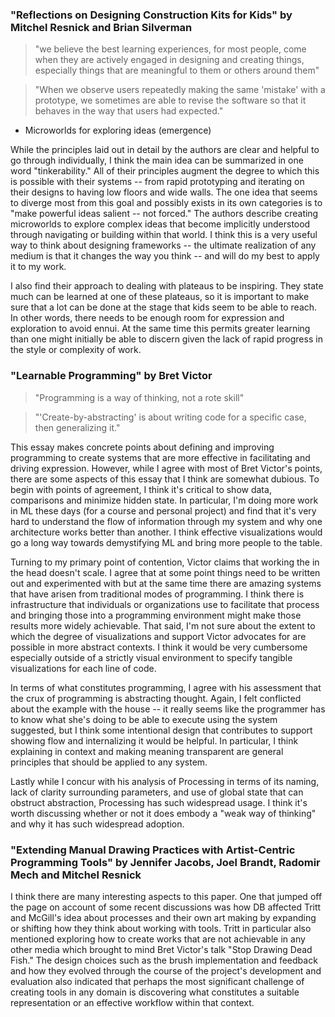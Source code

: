 ### "Reflections on Designing Construction Kits for Kids" by Mitchel Resnick and Brian Silverman

> "we believe the best learning experiences, for most people, come when they are actively engaged in designing and creating things, especially things that are meaningful to them or others around them"

> "When we observe users repeatedly making the same 'mistake' with a prototype, we sometimes are able to revise the software so that it behaves in the way that users had expected."

- Microworlds for exploring ideas (emergence)

While the principles laid out in detail by the authors are clear and helpful to go through individually, I think the main idea can be summarized in one word "tinkerability." All of their principles augment the degree to which this is possible with their systems -- from rapid prototyping and iterating on their designs to having low floors and wide walls. The one idea that seems to diverge most from this goal and possibly exists in its own categories is to "make powerful ideas salient -- not forced." The authors describe creating microworlds to explore complex ideas that become implicitly understood through navigating or building within that world. I think this is a very useful way to think about designing frameworks -- the ultimate realization of any medium is that it changes the way you think -- and will do my best to apply it to my work.

I also find their approach to dealing with plateaus to be inspiring. They state much can be learned at one of these plateaus, so it is important to make sure that a lot can be done at the stage that kids seem to be able to reach. In other words, there needs to be enough room for expression and exploration to avoid ennui. At the same time this permits greater learning than one might initially be able to discern given the lack of rapid progress in the style or complexity of work.  

### "Learnable Programming" by Bret Victor

> "Programming is a way of thinking, not a rote skill"

> "'Create-by-abstracting' is about writing code for a specific case, then generalizing it."

This essay makes concrete points about defining and improving programming to create systems that are more effective in facilitating and driving expression. However, while I agree with most of Bret Victor's points, there are some aspects of this essay that I think are somewhat dubious. To begin with points of agreement, I think it's critical to show data, comparisons and minimize hidden state. In particular, I'm doing more work in ML these days (for a course and personal project) and find that it's very hard to understand the flow of information through my system and why one architecture works better than another. I think effective visualizations would go a long way towards demystifying ML and bring more people to the table.

Turning to my primary point of contention, Victor claims that working the in the head doesn't scale. I agree that at some point things need to be written out and experimented with but at the same time there are amazing systems that have arisen from traditional modes of programming. I think there is infrastructure that individuals or organizations use to facilitate that process and bringing those into a programming environment might make those results more widely achievable. That said, I'm not sure about the extent to which the degree of visualizations and support Victor advocates for are possible in more abstract contexts. I think it would be very cumbersome especially outside of a strictly visual environment to specify tangible visualizations for each line of code.

In terms of what constitutes programming, I agree with his assessment that the crux of programming is abstracting thought. Again, I felt conflicted about the example with the house -- it really seems like the programmer has to know what she's doing to be able to execute using the system suggested, but I think some intentional design that contributes to support showing flow and internalizing it would be helpful. In particular, I think explaining in context and making meaning transparent are general principles that should be applied to any system.

Lastly while I concur with his analysis of Processing in terms of its naming, lack of clarity surrounding parameters, and use of global state that can obstruct abstraction, Processing has such widespread usage. I think it's worth discussing whether or not it does embody a "weak way of thinking" and why it has such widespread adoption.


### "Extending Manual Drawing Practices with Artist-Centric Programming Tools" by Jennifer Jacobs, Joel Brandt, Radomir Mech and Mitchel Resnick

I think there are many interesting aspects to this paper. One that jumped off the page on account of some recent discussions was how DB affected Tritt and McGill's idea about processes and their own art making by expanding or shifting how they think about working with tools. Tritt in particular also mentioned exploring how to create works that are not achievable in any other media which brought to mind Bret Victor's talk "Stop Drawing Dead Fish." The design choices such as the brush implementation and feedback and how they evolved through the course of the project's development and evaluation also indicated that perhaps the most significant challenge of creating tools in any domain is discovering what constitutes a suitable representation or an effective workflow within that context.
